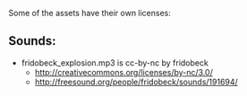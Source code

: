 

Some of the assets have their own licenses:

Sounds:
-------
* fridobeck_explosion.mp3 is cc-by-nc by fridobeck 
  * http://creativecommons.org/licenses/by-nc/3.0/
  * http://freesound.org/people/fridobeck/sounds/191694/
